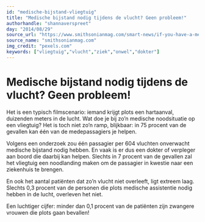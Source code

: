 ```yaml
---
id: "medische-bijstand-vliegtuig"
title: "Medische bijstand nodig tijdens de vlucht? Geen probleem!"
authorhandle: "shannaverspreet"
day: "2014/08/29"
source_url: "https://www.smithsonianmag.com/smart-news/if-you-have-a-medical-emergency-on-a-plane-chances-are-a-fellow-passenger-will-treat-you-86569120/?no-ist"
source_name: "smithsonianmag.com"
img_credit: "pexels.com"
keywords: ["vliegtuig","vlucht","ziek","onwel","dokter"]
---
```

# Medische bijstand nodig tijdens de vlucht? Geen probleem!
Het is een typisch filmscenario: iemand krijgt plots een hartaanval, duizenden meters in de lucht. Wat doe je bij zo’n medische noodsituatie op een vliegtuig? Het is toch niet zo’n ramp, blijkbaar: in 75 procent van de gevallen kan één van de medepassagiers je helpen.

Volgens een onderzoek zou één passagier per 604 vluchten onverwacht medische bijstand nodig hebben. En vaak is er dus een dokter of verpleger aan boord die daarbij kan helpen. Slechts in 7 procent van de gevallen zal het vliegtuig een noodlanding maken om de passagier in kwestie naar een ziekenhuis te brengen.

En ook het aantal patiënten dat zo’n vlucht niet overleeft, ligt extreem laag. Slechts 0,3 procent van de personen die plots medische assistentie nodig hebben in de lucht, overleven het niet.

Een luchtiger cijfer: minder dan 0,1 procent van de patiënten zijn zwangere vrouwen die plots gaan bevallen!